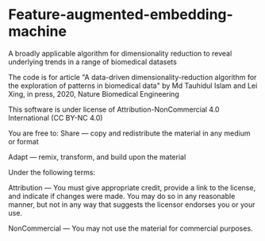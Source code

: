 # Feature-augmented-embedding-machine
A broadly applicable algorithm for dimensionality reduction to reveal underlying trends in a range of biomedical datasets

The code is for article "A data-driven dimensionality-reduction algorithm for the exploration of patterns in biomedical data" by Md Tauhidul Islam and Lei Xing, in press, 2020, Nature
Biomedical Engineering

This software is under license of Attribution-NonCommercial 4.0 International (CC BY-NC 4.0)

You are free to:
Share — copy and redistribute the material in any medium or format

Adapt — remix, transform, and build upon the material

Under the following terms:

Attribution — You must give appropriate credit, provide a link to the license, and indicate if changes were made. You may do so in any reasonable manner, but not in any way that suggests the licensor endorses you or your use.

NonCommercial — You may not use the material for commercial purposes.
